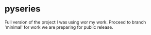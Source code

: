 # pyseries
Full version of the project I was using wor my work. Proceed to branch 'minimal' for work we are preparing for public release.
